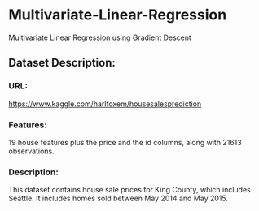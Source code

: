 # Multivariate-Linear-Regression
Multivariate Linear Regression using Gradient Descent

## Dataset Description:
### URL: 
https://www.kaggle.com/harlfoxem/housesalesprediction

### Features: 
19 house features plus the price and the id columns, along with 21613 observations.

### Description: 
This dataset contains house sale prices for King County, which includes Seattle. It includes homes sold between May 2014 and May 2015.